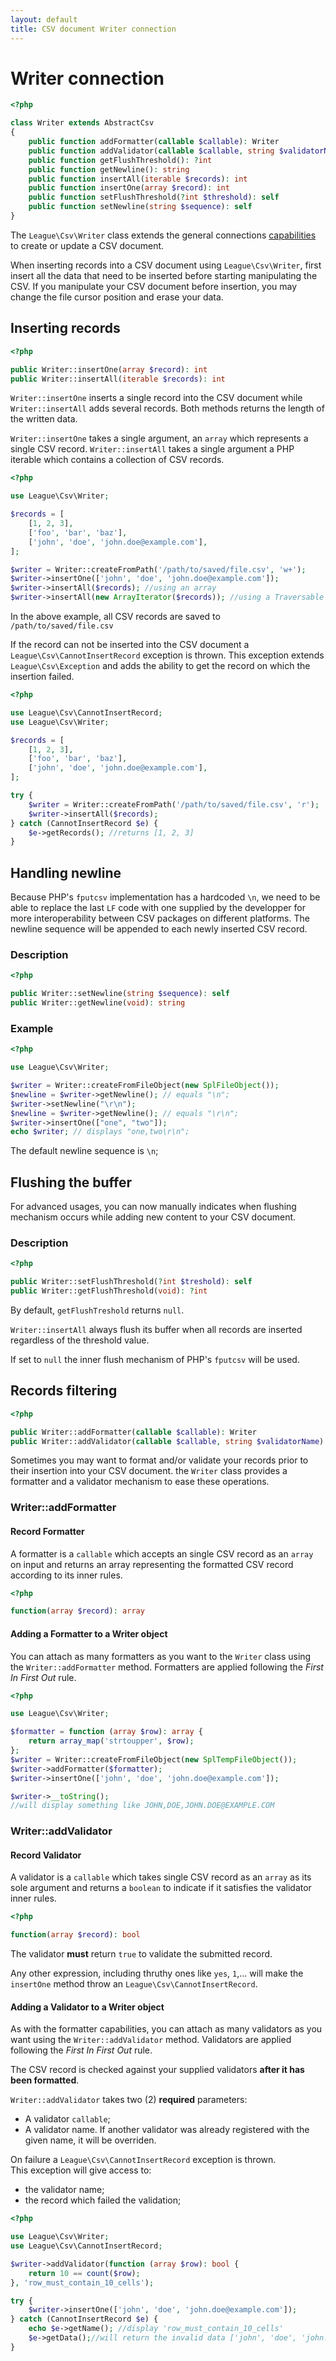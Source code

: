 ```yaml
---
layout: default
title: CSV document Writer connection
---
```


# Writer connection

~~~php
<?php

class Writer extends AbstractCsv
{
    public function addFormatter(callable $callable): Writer
    public function addValidator(callable $callable, string $validatorName): Writer
    public function getFlushThreshold(): ?int
    public function getNewline(): string
    public function insertAll(iterable $records): int
    public function insertOne(array $record): int
    public function setFlushThreshold(?int $threshold): self
    public function setNewline(string $sequence): self
}
~~~

The `League\Csv\Writer` class extends the general connections [capabilities](/9.0/connections/) to create or update a CSV document.

<p class="message-warning">When inserting records into a CSV document using <code>League\Csv\Writer</code>, first insert all the data that need to be inserted before starting manipulating the CSV. If you manipulate your CSV document before insertion, you may change the file cursor position and erase your data.</p>

## Inserting records

~~~php
<?php

public Writer::insertOne(array $record): int
public Writer::insertAll(iterable $records): int
~~~

`Writer::insertOne` inserts a single record into the CSV document while `Writer::insertAll` adds several records. Both methods returns the length of the written data.

`Writer::insertOne` takes a single argument, an `array` which represents a single CSV record.
`Writer::insertAll` takes a single argument a PHP iterable which contains a collection of CSV records.

~~~php
<?php

use League\Csv\Writer;

$records = [
    [1, 2, 3],
    ['foo', 'bar', 'baz'],
    ['john', 'doe', 'john.doe@example.com'],
];

$writer = Writer::createFromPath('/path/to/saved/file.csv', 'w+');
$writer->insertOne(['john', 'doe', 'john.doe@example.com']);
$writer->insertAll($records); //using an array
$writer->insertAll(new ArrayIterator($records)); //using a Traversable object
~~~

In the above example, all CSV records are saved to `/path/to/saved/file.csv`

If the record can not be inserted into the CSV document a `League\Csv\CannotInsertRecord` exception is thrown. This exception extends `League\Csv\Exception` and adds the ability to get the record on which the insertion failed.

~~~php
<?php

use League\Csv\CannotInsertRecord;
use League\Csv\Writer;

$records = [
    [1, 2, 3],
    ['foo', 'bar', 'baz'],
    ['john', 'doe', 'john.doe@example.com'],
];

try {
    $writer = Writer::createFromPath('/path/to/saved/file.csv', 'r');
    $writer->insertAll($records);
} catch (CannotInsertRecord $e) {
    $e->getRecords(); //returns [1, 2, 3]
}
~~~

## Handling newline

Because PHP's `fputcsv` implementation has a hardcoded `\n`, we need to be able to replace the last `LF` code with one supplied by the developper for more interoperability between CSV packages on different platforms. The newline sequence will be appended to each newly inserted CSV record.

### Description

~~~php
<?php

public Writer::setNewline(string $sequence): self
public Writer::getNewline(void): string
~~~

### Example

~~~php
<?php

use League\Csv\Writer;

$writer = Writer::createFromFileObject(new SplFileObject());
$newline = $writer->getNewline(); // equals "\n";
$writer->setNewline("\r\n");
$newline = $writer->getNewline(); // equals "\r\n";
$writer->insertOne(["one", "two"]);
echo $writer; // displays "one,two\r\n";
~~~

<p class="message-info">The default newline sequence is <code>\n</code>;</p>

## Flushing the buffer

For advanced usages, you can now manually indicates when flushing mechanism occurs while adding new content to your CSV document.

### Description

~~~php
<?php

public Writer::setFlushThreshold(?int $treshold): self
public Writer::getFlushThreshold(void): ?int
~~~

By default, `getFlushTreshold` returns `null`.

<p class="message-info"><code>Writer::insertAll</code> always flush its buffer when all records are inserted regardless of the threshold value.</p>

<p class="message-info">If set to <code>null</code> the inner flush mechanism of PHP's <code>fputcsv</code> will be used.</p>


## Records filtering

~~~php
<?php

public Writer::addFormatter(callable $callable): Writer
public Writer::addValidator(callable $callable, string $validatorName): Writer
~~~

Sometimes you may want to format and/or validate your records prior to their insertion into your CSV document. the `Writer` class provides a formatter and a validator mechanism to ease these operations.

### Writer::addFormatter

#### Record Formatter

A formatter is a `callable` which accepts an single CSV record as an `array` on input and returns an array representing the formatted CSV record according to its inner rules.

~~~php
<?php

function(array $record): array
~~~

#### Adding a Formatter to a Writer object

You can attach as many formatters as you want to the `Writer` class using the `Writer::addFormatter` method. Formatters are applied following the *First In First Out* rule.

~~~php
<?php

use League\Csv\Writer;

$formatter = function (array $row): array {
    return array_map('strtoupper', $row);
};
$writer = Writer::createFromFileObject(new SplTempFileObject());
$writer->addFormatter($formatter);
$writer->insertOne(['john', 'doe', 'john.doe@example.com']);

$writer->__toString();
//will display something like JOHN,DOE,JOHN.DOE@EXAMPLE.COM
~~~

### Writer::addValidator

#### Record Validator

A validator is a `callable` which takes single CSV record as an `array` as its sole argument and returns a `boolean` to indicate if it satisfies the validator inner rules.

~~~php
<?php

function(array $record): bool
~~~

The validator **must** return `true` to validate the submitted record.

Any other expression, including thruthy ones like `yes`, `1`,... will make the `insertOne` method throw an `League\Csv\CannotInsertRecord`.

#### Adding a Validator to a Writer object

As with the formatter capabilities, you can attach as many validators as you want using the `Writer::addValidator` method. Validators are applied following the *First In First Out* rule.

<p class="message-warning">The CSV record is checked against your supplied validators <strong>after it has been formatted</strong>.</p>

`Writer::addValidator` takes two (2) **required** parameters:

- A validator `callable`;
- A validator name. If another validator was already registered with the given name, it will be overriden.

On failure a `League\Csv\CannotInsertRecord` exception is thrown.  
This exception will give access to:

- the validator name;
- the record which failed the validation;

~~~php
<?php

use League\Csv\Writer;
use League\Csv\CannotInsertRecord;

$writer->addValidator(function (array $row): bool {
    return 10 == count($row);
}, 'row_must_contain_10_cells');

try {
    $writer->insertOne(['john', 'doe', 'john.doe@example.com']);
} catch (CannotInsertRecord $e) {
    echo $e->getName(); //display 'row_must_contain_10_cells'
    $e->getData();//will return the invalid data ['john', 'doe', 'john.doe@example.com']
}
~~~

